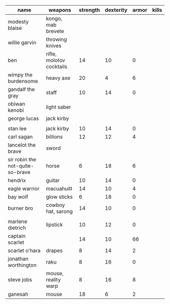 | name                             | weapons                  | strength | dexterity | armor | kills |
|-------------------------------- |------------------------ |-------- |--------- |----- |----- |
| modesty blaise                   | kongo, mab brevete       |          |           |       |       |
| willie garvin                    | throwing knives          |          |           |       |       |
| ben                              | rifle, molotov cocktails | 14       | 10        | 0     |       |
| wimpy the burdensome             | heavy axe                | 20       | 4         | 6     |       |
| gandalf the gray                 | staff                    | 10       | 14        | 0     |       |
| obiwan kenobi                    | light saber              |          |           |       |       |
| george lucas                     | jack kirby               |          |           |       |       |
|                                  |                          |          |           |       |       |
| stan lee                         | jack kirby               | 10       | 14        | 0     |       |
| carl sagan                       | billions                 | 12       | 12        | 4     |       |
| lancelot the brave               | sword                    |          |           |       |       |
| sir robin the not-quite-so-brave | horse                    | 6        | 18        | 6     |       |
| hendrix                          | guitar                   | 10       | 14        | 0     |       |
| eagle warrior                    | macuahuitl               | 14       | 10        | 4     |       |
| bay wolf                         | glow sticks              | 6        | 18        | 0     |       |
| burner bro                       | cowboy hat, sarong       | 14       | 10        | 0     |       |
|                                  |                          |          |           |       |       |
| marlene dietrich                 | lipstick                 | 10       | 12        | 0     |       |
| captain scarlet                  |                          | 14       | 10        | 66    |       |
| scarlet o'hara                   | drapes                   | 8        | 14        | 2     |       |
| jonathan worthington             | raku                     | 8        | 16        | 0     |       |
| steve jobs                       | mouse, reality warp      | 8        | 16        | 8     |       |
| ganesah                          | mouse                    | 18       | 6         | 2     |       |
